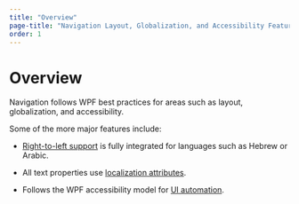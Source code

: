```yaml
---
title: "Overview"
page-title: "Navigation Layout, Globalization, and Accessibility Features"
order: 1
---
```

# Overview

Navigation follows WPF best practices for areas such as layout, globalization, and accessibility.

Some of the more major features include:

- [Right-to-left support](flow-direction.md) is fully integrated for languages such as Hebrew or Arabic.

- All text properties use [localization attributes](localization.md).

- Follows the WPF accessibility model for [UI automation](ui-automation.md).
